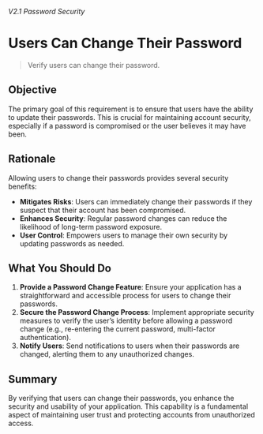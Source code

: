 *V2.1 Password Security*

# Users Can Change Their Password

> Verify users can change their password.

## Objective
The primary goal of this requirement is to ensure that users have the ability to update their passwords. This is crucial for maintaining account security, especially if a password is compromised or the user believes it may have been.

## Rationale
Allowing users to change their passwords provides several security benefits:
- **Mitigates Risks**: Users can immediately change their passwords if they suspect that their account has been compromised.
- **Enhances Security**: Regular password changes can reduce the likelihood of long-term password exposure.
- **User Control**: Empowers users to manage their own security by updating passwords as needed.

## What You Should Do
1. **Provide a Password Change Feature**: Ensure your application has a straightforward and accessible process for users to change their passwords.
2. **Secure the Password Change Process**: Implement appropriate security measures to verify the user’s identity before allowing a password change (e.g., re-entering the current password, multi-factor authentication).
3. **Notify Users**: Send notifications to users when their passwords are changed, alerting them to any unauthorized changes.

## Summary
By verifying that users can change their passwords, you enhance the security and usability of your application. This capability is a fundamental aspect of maintaining user trust and protecting accounts from unauthorized access. 
